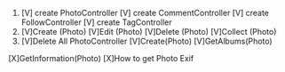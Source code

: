 1.  [V] create PhotoController
    [V] create CommentController
    [V] create FollowController
    [V] create TagController
2.  [V]Create (Photo)
    [V]Edit (Photo)
    [V]Delete (Photo)
    [V]Collect (Photo)
3.  [V]Delete All PhotoController
    [V]Create(Photo)
    [V]GetAlbums(Photo)

[X]GetInformation(Photo)
[X]How to get Photo Exif
